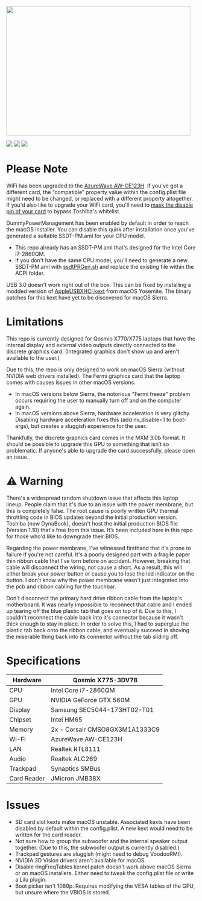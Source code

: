 <img src="https://github.com/user-attachments/assets/34ec8fe4-999e-44d2-b940-0c5df1404cf1" width="488" height="343">

[![](https://img.shields.io/badge/Bootloader-OpenCore_1.0.1_DEBUG-blue)](https://github.com/acidanthera/OpenCorePkg/releases/tag/1.0.1) [![](https://img.shields.io/badge/macOS-Sierra%2010.12.6-red)](http://updates-http.cdn-apple.com/2019/cert/061-39476-20191023-48f365f4-0015-4c41-9f44-39d3d2aca067/InstallOS.dmg) [![](https://img.shields.io/badge/Qosmio-X775--3DV78-brown)](https://support.dynabook.com/support/staticContentDetail?contentId=3044152&isFromTOCLink=false)

# Please Note

WiFi has been upgraded to the [AzureWave AW-CE123H](https://www.amazon.com/AzureWave-AW-CE123H-Bluetooth-Half-Size-PCI-Express/dp/B00HRFS1GQ/ref=sr_1_1?crid=1V4SI3W1ZT3TN&dib=eyJ2IjoiMSJ9.kU9v0_7rDG_RjxkF2PT_Kw.g0iksApqUZcNHRfSeH9XrXjre1BcMhF4VsjqEZaheAk&dib_tag=se&keywords=azurewave+ce123h&qid=1726244433&s=electronics&sprefix=azurewave+ce123h%2Celectronics%2C132&sr=1-1). If you've got a different card, the “compatible” property value within the config.plist file might need to be changed, or replaced with a different property altogether. If you'd also like to upgrade your WiFi card, you'll need to [mask the disable pin of your card](https://thecomputerperson.wordpress.com/2016/11/04/how-to-mask-off-the-wifi-power-off-pins-on-m-2-ngff-wireless-cards-the-old-mini-pci-pin-20-trick/) to bypass Toshiba's whitelist.

DummyPowerManagement has been enabled by default in order to reach the macOS installer. You can disable this quirk after installation once you've generated a suitable SSDT-PM.aml for your CPU model.
* This repo already has an SSDT-PM.aml that's designed for the Intel Core i7-2860QM.
* If you don't have the same CPU model, you'll need to generate a new SSDT-PM.aml with [ssdtPRGen.sh](https://github.com/Piker-Alpha/ssdtPRGen.sh) and replace the existing file within the ACPI folder.

USB 3.0 doesn't work right out of the box. This can be fixed by installing a modded version of [AppleUSBXHCI.kext](https://www.insanelymac.com/forum/files/file/150-patched-appleusbxhci/) from macOS Yosemite. The binary patches for this kext have yet to be discovered for macOS Sierra.

# Limitations

This repo is currently designed for Qosmio X770/X775 laptops that have the internal display and external video outputs directly connected to the discrete graphics card. (Integrated graphics don't show up and aren't available to the user.)

Due to this, the repo is only designed to work on macOS Sierra (without NVIDIA web drivers installed). The Fermi graphics card that the laptop comes with causes issues in other macOS versions.
* In macOS versions below Sierra, the notorious "Fermi freeze" problem occurs requiring the user to manually turn off and on the computer again.
* In macOS versions above Sierra, hardware acceleration is very glitchy. Disabling hardware acceleration fixes this (add nv_disable=1 to boot-args), but creates a sluggish experience for the user.

Thankfully, the discrete graphics card comes in the MXM 3.0b format. It should be possible to upgrade this GPU to something that isn’t so problematic. If anyone's able to upgrade the card successfully, please open an issue.

# ⚠️ Warning

There's a widespread random shutdown issue that affects this laptop lineup. People claim that it's due to an issue with the power membrane, but this is completely false. The root cause is poorly written GPU thermal throttling code in BIOS updates beyond the initial production version. Toshiba (now DynaBook), doesn't host the initial production BIOS file (Version 1.10) that's free from this issue. It’s been included here in this repo for those who'd like to downgrade their BIOS.

Regarding the power membrane, I've witnessed firsthand that it's prone to failure if you're not careful. It's a poorly designed part with a fragile paper thin ribbon cable that I've torn before on accident. However, breaking that cable will disconnect the wiring, not cause a short. As a result, this will either break your power button or cause you to lose the led indicator on the button. I don't know why the power membrane wasn't just integrated into the pcb and ribbon cabling for the touchbar.

Don't disconnect the primary hard drive ribbon cable from the laptop's motherboard. It was nearly impossible to reconnect that cable and I ended up tearing off the blue plastic tab that goes on top of it. Due to this, I couldn't reconnect the cable back into it's connector because it wasn't thick enough to stay in place. In order to solve this, I had to superglue the plastic tab back onto the ribbon cable, and eventually succeed in shoving the miserable thing back into its connector without the tab sliding off.

# Specifications

| Hardware | Qosmio X775-3DV78 |
| ------------- | ------------- |
| CPU | Intel Core i7-2860QM |
| GPU | NVIDIA GeForce GTX 560M |
| Display | Samsung SEC5044-173HT02-T01 |
| Chipset | Intel HM65 |
| Memory | 2x - Corsair CMSO8GX3M1A1333C9 |
| Wi-Fi | AzureWave AW-CE123H |
| LAN | Realtek RTL8111 |
| Audio | Realtek ALC269 |
| Trackpad | Synaptics SMBus |
| Card Reader | JMicron JMB38X |

# Issues

* SD card slot kexts make macOS unstable. Associated kexts have been disabled by default within the config.plist. A new kext would need to be written for the card reader.
* Not sure how to group the subwoofer and the internal speaker output together. (Due to this, the subwoofer output is currently disabled.)
* Trackpad gestures are sluggish (might need to debug VoodooRMI).
* NVIDIA 3D Vision drivers aren't available for macOS.
* Disable ringFreqTables kernel patch doesn't work above macOS Sierra or on macOS installers. Either need to tweak the config.plist file or write a Lilu plugin.
* Boot picker isn't 1080p. Requires modifying the VESA tables of the GPU, but unsure where the VBIOS is stored.